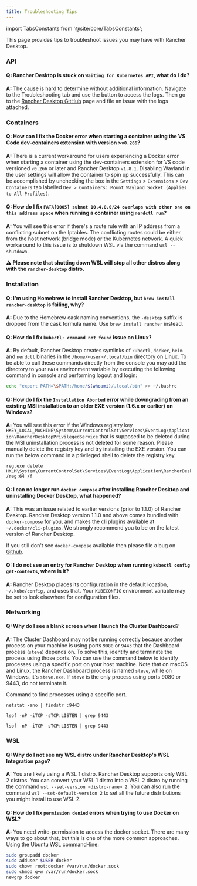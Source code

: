 ```yaml
---
title: Troubleshooting Tips
---
```


<head>
  <link rel="canonical" href="https://docs.rancherdesktop.io/troubleshooting-tips"/>
</head>

import TabsConstants from '@site/core/TabsConstants';

This page provides tips to troubleshoot issues you may have with Rancher Desktop.

### API

#### Q: Rancher Desktop is stuck on `Waiting for Kubernetes API`, what do I do?

**A:** The cause is hard to determine without additional information. Navigate to the Troubleshooting tab and use the button to access the logs. Then go to the [Rancher Desktop GitHub] page and file an issue with the logs attached.

[Rancher Desktop Github]:
https://github.com/rancher-sandbox/rancher-desktop/issues

### Containers

#### Q: How can I fix the Docker error when starting a container using the VS Code dev-containers extension with version >`v0.266`?

**A:** There is a current workaround for users experiencing a Docker error when starting a container using the dev-containers extension for VS code versioned `v0.266` or later and Rancher Desktop `v1.8.1`. Disabling Wayland in the user settings will allow the container to spin up successfully. This can be accomplished by unchecking the box in the `Settings` > `Extensions` > `Dev Containers` tab labelled `Dev > Containers: Mount Wayland Socket (Applies to All Profiles)`.

#### Q: How do I fix `FATA[0005] subnet 10.4.0.0/24 overlaps with other one on this address space` when running a container using `nerdctl run`?

**A:** You will see this error if there's a route rule with an IP address from a conflicting subnet on the Iptables. The conflicting routes could be either from the host network (bridge mode) or the Kubernetes network. A quick workaround to this issue is to shutdown WSL via the command `wsl --shutdown`.

**:warning: Please note that shutting down WSL will stop all other distros along with the `rancher-desktop` distro.**

### Installation

<!-- #966 -->
#### Q: I'm using Homebrew to install Rancher Desktop, but `brew install rancher-desktop` is failing, why?

**A:** Due to the Homebrew cask naming conventions, the `-desktop` suffix is dropped from the cask formula name. Use `brew install rancher` instead.

#### Q: How do I fix `kubectl: command not found` issue on Linux?

**A:** By default, Rancher Desktop creates symlinks of `kubectl`, `docker`, `helm` and `nerdctl` binaries in the `/home/<user>/.local/bin` directory on Linux. To be able to call these commands directly from the console you may add the directory to your `PATH` environment variable by executing the following command in console and performing logout and login:

```bash
echo "export PATH=\$PATH:/home/$(whoami)/.local/bin" >> ~/.bashrc
```

#### Q: How do I fix the `Installation Aborted` error while downgrading from an existing MSI installation to an older EXE version (1.6.x or earlier) on Windows?

**A:** You will see this error if the Windows registry key `HKEY_LOCAL_MACHINE\System\CurrentControlSet\Services\EventLog\Application\RancherDesktopPrivilegedService` that is supposed to be deleted during the MSI uninstallation process is not deleted for some reason. Please manually delete the registry key and try installing the EXE version. You can run the below command in a privileged shell to delete the registry key.

```
reg.exe delete HKLM\System\CurrentControlSet\Services\EventLog\Application\RancherDesktopPrivilegedService /reg:64 /f
```

<!-- RD #1262 -->
#### Q: I can no longer run `docker compose` after installing Rancher Desktop and uninstalling Docker Desktop, what happened?

**A:** This was an issue related to earlier versions (prior to 1.1.0) of Rancher Desktop.  Rancher Desktop version 1.1.0 and above comes bundled with `docker-compose` for you, and makes the cli plugins available at `~/.docker/cli-plugins`. We strongly recommend you to be on the latest version of Rancher Desktop.

If you still don't see `docker-compose` available then please file a bug on [Github](https://github.com/rancher-sandbox/rancher-desktop/issues/new?assignees=&labels=kind%2Fbug&template=bug_report.yml).

#### Q: I do not see an entry for Rancher Desktop when running `kubectl config get-contexts`, where is it?

**A:** Rancher Desktop places its configuration in the default location, `~/.kube/config,` and uses that. Your `KUBECONFIG` environment variable may be set to look elsewhere for configuration files.

### Networking

#### Q: Why do I see a blank screen when I launch the Cluster Dashboard?

**A:** The Cluster Dashboard may not be running correctly because another process on your machine is using ports `9080` or `9443` that the Dashboard process (`steve`) depends on. To solve this, identify and terminate the process using those ports. You can use the command below to identify processes using a specific port on your host machine. Note that on macOS and Linux, the Rancher Dashboard process is named `steve`, while on Windows, it's `steve.exe`. If `steve` is the only process using ports 9080 or 9443, do not terminate it.

Command to find processes using a specific port.

<Tabs groupId="os">
<TabItem value="Windows">

```
netstat -ano | findstr :9443
```

</TabItem>
<TabItem value="macOS">

```
lsof -nP -iTCP -sTCP:LISTEN | grep 9443
```

</TabItem>
<TabItem value="Linux">

```
lsof -nP -iTCP -sTCP:LISTEN | grep 9443
```

</TabItem>
</Tabs>

### WSL

#### Q: Why do I not see my WSL distro under Rancher Desktop's WSL Integration page?

**A:** You are likely using a WSL 1 distro. Rancher Desktop supports only WSL 2 distros. You can convert your WSL 1 distro into a WSL 2 distro by running the command `wsl --set-version <distro-name> 2`. You can also run the command `wsl --set-default-version 2` to set all the future distributions you might install to use WSL 2.

<!-- #1156 -->
#### Q: How do I fix `permission denied` errors when trying to use Docker on WSL?

**A:** You need write-permission to access the docker socket. There are many ways to go about that, but this is one of the more common approaches. Using the Ubuntu WSL command-line:

```bash
sudo groupadd docker
sudo adduser $USER docker
sudo chown root:docker /var/run/docker.sock
sudo chmod g+w /var/run/docker.sock
newgrp docker
```
